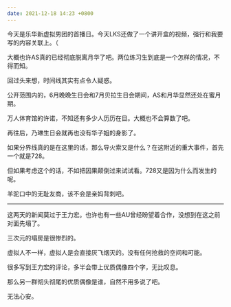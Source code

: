 ```yaml
---
date: 2021-12-18 14:23 +0800
---
```

<!-- more -->

今天是乐华新虚拟男团的首播日。今天LKS还做了一个讲开盒的视频，强行和我要写的内容关联上。（

大概也许AS真的已经彻底脱离月华了吧。两位练习生到底是一个怎样的情况，不得而知。

回过头来想，时间线其实有点令人疑惑。

公开范围内的，6月晚晚生日会和7月贝拉生日会期间，AS和月华显然还处在蜜月期。

万人体育馆的许诺，不知还有多少人历历在目。大概也不会算数了吧。

再往后，乃琳生日会就再也没有华子姐的身影了。

如果分界线真的是在这里的话，那么导火索又是什么？在这附近的重大事件，首先一个就是728。

但如果考虑这个的话，不如把因果颠倒过来试试看。728又是因为什么而发生的呢。

羊驼口中的无耻友商，该不会是亲妈背刺吧。

----

这两天的新闻莫过于王力宏。也许也有一些AU曾经盼望着合作，没想到在这之前对面先塌了。

三次元的塌房是很惨烈的。

虚拟人不一样，虚拟人是会直接灰飞烟灭的。没有任何抢救的空间和可能。

很多写到王力宏的评论，多半会带上优质偶像四个字，无比叹息。

那么另一群彻头彻尾的优质偶像是谁，自然不用多说了吧。

无法心安。
